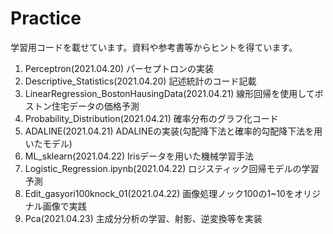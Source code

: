# Practice
学習用コードを載せています。資料や参考書等からヒントを得ています。

1. Perceptron(2021.04.20) パーセプトロンの実装
2. Descriptive_Statistics(2021.04.20) 記述統計のコード記載
3. LinearRegression_BostonHausingData(2021.04.21) 線形回帰を使用してボストン住宅データの価格予測
4. Probability_Distribution(2021.04.21) 確率分布のグラフ化コード
5. ADALINE(2021.04.21) ADALINEの実装(勾配降下法と確率的勾配降下法を用いたモデル)
6. ML_sklearn(2021.04.22) Irisデータを用いた機械学習手法
7. Logistic_Regression.ipynb(2021.04.22) ロジスティック回帰モデルの学習予測
8. Edit_gasyori100knock_01(2021.04.22) 画像処理ノック100の1~10をオリジナル画像で実践
9. Pca(2021.04.23) 主成分分析の学習、射影、逆変換等を実装
